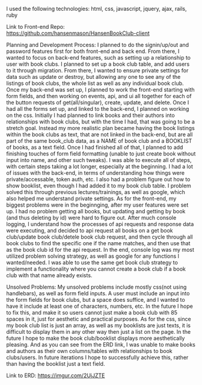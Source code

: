 I used the following technologies:
html, css, javascript, jquery, ajax, rails, ruby

Link to Front-end Repo: https://github.com/hansenmason/HansenBookClub-client

Planning and Development Process:
I planned to do the signin/up/out and password features first for both front-end
and back end. From there, I wanted to focus on back-end features, such as
setting up a relationship to user with book clubs. I planned to set up a book club
table, and add users to it through migration. From there, I wanted to ensure private
settings for data such as update or destroy, but allowing any one to see any of the
listings of book clubs, the whole list as well as any individual book club. Once
my back-end was set up, I planned to work the front-end starting with form fields,
and then working on events, api, and ui all together for each of the button
requests of get(all/singular), create, update, and delete. Once I had all the forms
set up, and linked to the back-end, I planned on working on the css. Initially I
had planned to link books and their authors into relationships with book clubs,
but with the time I had, that was going to be a stretch goal. Instead my more realistic
plan became having the book listings within the book clubs as text, that are not
linked in the back-end, but are all part of the same book_club data, as a NAME
of book club and a BOOKLIST of books, as a text field. Once I had finished all of that,
I planned to add finishing touches of form field formatting (unable to just create
book without input into name, and other such tweaks). I was able to execute
all of steps, with certain steps taking a lot longer, especially at the beginning.
I had a lot of issues with the back-end, in terms of understanding how things
were private/accessable, token auth, etc. I also had a problem figure out how to
show booklist, even though I had added it to my book club table. I problem solved
this through previous lectures/trainings, as well as google, which also helped me understand
private settings. As for the front-end, my biggest problems were in the beginnging,
after my user features were set up. I had no problem getting all books, but updating
and getting by book (and thus deleting by id) were hard to figure out. After much
console logging, I understand how the processes of api requests and response data
were executing, and decided to api request all books on a get book club/update book club/detele book club request, and then cycle through all book clubs to find the specific one
if the name matches, and then use that as the book club id for the api request.
In the end, console log was my most utilized problem solving strategy, as well
as google for any functions I wanted/needed. I was able to use the same get book club
strategy to implement a functionality where you cannot create a book club if
a book club with that name already exists.

Unsolved Problems:
My unsolved problems include mostly css(not using handlebars), as well as form
field inputs. A user must include an input into the form fields for book clubs,
but a space does suffice, and I wanted to have it include at least one of characters,
numbers, etc. In the future I hope to fix this, and make it so users cannot
just make a book club with 85 spaces in it, just for aesthetic and practical
purposes. As for the css, since my book club list is just an array, as well
as my booklists are just texts, it is difficult to display them in any other way
then just a list on the page. In the future I hope to make the book club/booklist
displays more aesthetically pleasing. And as you can see from the ERD link,
I was unable to make books and authors as their own columns/tables with
relationships to book clubs/users. In future iterations I hope to successfully
achieve this, rather than having the booklist just a text field.

Link to ERD: https://imgur.com/2UjJZTE

